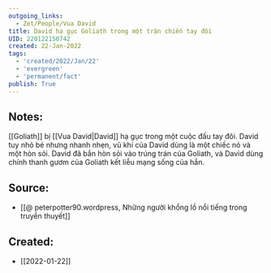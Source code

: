 ```yaml
---
outgoing_links:
  - Zet/People/Vua David
title: David hạ gục Goliath trong một trận chiến tay đôi
UID: 220122150742
created: 22-Jan-2022
tags:
  - 'created/2022/Jan/22'
  - 'evergreen'
  - 'permanent/fact'
publish: True
---
```

## Notes:
[[Goliath]] bị [[Vua David|David]] hạ gục trong một cuộc đấu tay đôi. David tuy nhỏ bé nhưng nhanh nhẹn, vũ khí của David dùng là một chiếc nỏ và một hòn sỏi. David đã bắn hòn sỏi vào trúng trán của Goliath, và David dùng chính thanh gươm của Goliath kết liễu mạng sống của hắn.

## Source:
- [[@ peterpotter90.wordpress, Những người khổng lồ nổi tiếng trong truyền thuyết]]



## Created:
- [[2022-01-22]]
